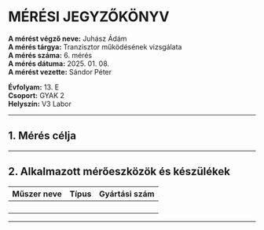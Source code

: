 # MÉRÉSI JEGYZŐKÖNYV

**A mérést végző neve:** Juhász Ádám   
**A mérés tárgya:**   Tranzisztor működésének vizsgálata    
**A mérés száma:** 6. mérés  
**A mérés dátuma:** 2025. 01. 08.    
**A mérést vezette:** Sándor Péter  

**Évfolyam:** 13. E  
**Csoport:** GYAK 2  
**Helyszín:** V3 Labor  

---

## 1. Mérés célja   


-----


## 2. Alkalmazott mérőeszközök és készülékek

| Műszer neve                         | Típus       | Gyártási szám |
| ----------------------------------- | ----------- | ------------- |
|   |    |           |
|                              |        |     |
|                              |        |     |
|                  |        |            |


-------
